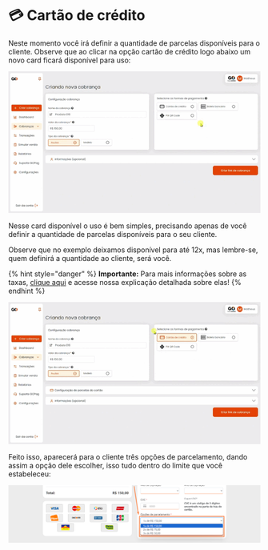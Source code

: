 # 💳 Cartão de crédito

Neste momento você irá definir a quantidade de parcelas disponíveis para o cliente. Observe que ao clicar na opção cartão de crédito logo abaixo um novo card ficará disponível para uso:

![](/assets/prints/criar_cobranca_form_pgto_cc.gif)

Nesse card disponível o uso é bem simples, precisando apenas de você definir a quantidade de parcelas disponíveis para o seu cliente. 

Observe que no exemplo deixamos disponível para até 12x, mas lembre-se, quem definirá a quantidade ao cliente, será você.

{% hint style="danger" %}
**Importante:**  Para mais informações sobre as taxas, [clique aqui](https://docs.gopag.com.br/simular_venda) e acesse nossa explicação detalhada sobre elas!
{% endhint %}

![](/assets/prints/criar_cobranca_form_pgto_cc_parcelas.gif)


Feito isso, aparecerá para o cliente três opções de parcelamento, dando assim a opção dele escolher, isso tudo dentro do limite que você estabeleceu:

![](/assets/prints/criar_cobranca_formas_pagamento_cartao_credito_3.png)


